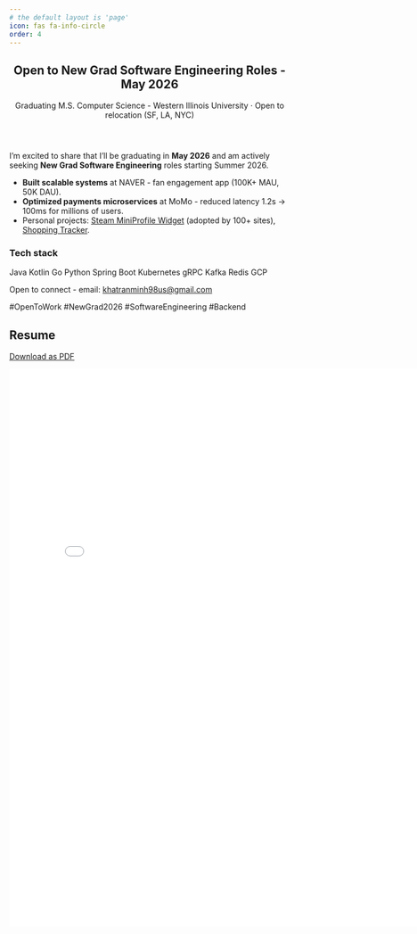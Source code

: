 ```yaml
---
# the default layout is 'page'
icon: fas fa-info-circle
order: 4
---
```


<section class="max-w-3xl mx-auto p-6 bg-white/80 dark:bg-gray-900/60 rounded-2xl shadow-md">
  <header class="mb-4">
    <h2 class="text-2xl font-semibold leading-tight">Open to New Grad Software Engineering Roles - May 2026</h2>
    <p class="mt-1 text-sm text-gray-600 dark:text-gray-300">Graduating M.S. Computer Science - Western Illinois University · Open to relocation (SF, LA, NYC)</p>
  </header>

  <p class="text-base mb-4">I’m excited to share that I’ll be graduating in <strong>May 2026</strong> and am actively seeking <strong>New Grad Software Engineering</strong> roles starting Summer 2026.</p>

  <ul class="list-disc pl-5 space-y-2 mb-4 text-gray-800 dark:text-gray-200">
    <li><strong>Built scalable systems</strong> at NAVER - fan engagement app (100K+ MAU, 50K DAU).</li>
    <li><strong>Optimized payments microservices</strong> at MoMo - reduced latency 1.2s → 100ms for millions of users.</li>
    <li>Personal projects: <a href="https://github.com/gamer2810/steam-miniprofile" target="_blank" rel="noopener noreferrer" class="text-sky-600 hover:underline">Steam MiniProfile Widget</a> (adopted by 100+ sites), <a href="https://shopping.k3k.dev" target="_blank" rel="noopener noreferrer" class="text-sky-600 hover:underline">Shopping Tracker</a>.</li>
  </ul>

  <div class="mb-4">
    <h3 class="text-sm font-medium text-gray-700 dark:text-gray-300 mb-2">Tech stack</h3>
    <p class="flex flex-wrap gap-2">
      <span class="px-2 py-1 bg-gray-100 dark:bg-gray-800 rounded-full text-sm">Java</span>
      <span class="px-2 py-1 bg-gray-100 dark:bg-gray-800 rounded-full text-sm">Kotlin</span>
      <span class="px-2 py-1 bg-gray-100 dark:bg-gray-800 rounded-full text-sm">Go</span>
      <span class="px-2 py-1 bg-gray-100 dark:bg-gray-800 rounded-full text-sm">Python</span>
      <span class="px-2 py-1 bg-gray-100 dark:bg-gray-800 rounded-full text-sm">Spring Boot</span>
      <span class="px-2 py-1 bg-gray-100 dark:bg-gray-800 rounded-full text-sm">Kubernetes</span>
      <span class="px-2 py-1 bg-gray-100 dark:bg-gray-800 rounded-full text-sm">gRPC</span>
      <span class="px-2 py-1 bg-gray-100 dark:bg-gray-800 rounded-full text-sm">Kafka</span>
      <span class="px-2 py-1 bg-gray-100 dark:bg-gray-800 rounded-full text-sm">Redis</span>
      <span class="px-2 py-1 bg-gray-100 dark:bg-gray-800 rounded-full text-sm">GCP</span>
    </p>
  </div>

  <footer class="pt-4 border-t border-gray-100 dark:border-gray-800 flex flex-col sm:flex-row sm:items-center sm:justify-between">
    <p class="text-sm text-gray-600 dark:text-gray-400 mb-3 sm:mb-0">Open to connect - email: <a href="mailto:khatranminh98us@gmail.com" class="text-sky-600 hover:underline">khatranminh98us@gmail.com</a></p>
    <div class="text-sm text-gray-700 dark:text-gray-300">
      <span class="mr-2">#OpenToWork</span>
      <span class="mr-2">#NewGrad2026</span>
      <span class="mr-2">#SoftwareEngineering</span>
      <span>#Backend</span>
    </div>
  </footer>
</section>



## Resume

<a href="../assets/resume/mktran-resume-summer2026.pdf" download="mktran_resume.pdf">Download as PDF</a>

<div>
<embed 
  frameBorder="0"
  scrolling="auto"
  height="1000px"
  width="800px"
  type="application/pdf"
  src="../assets/resume/mktran-resume-summer2026.pdf"
  alt="Resume PDF preview"
/>
